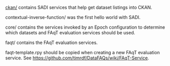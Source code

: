 [ckan/](https://github.com/timrdf/DataFAQs/tree/master/services/sadi/ckan) contains SADI services that help get dataset listings into CKAN.

contextual-inverse-function/ was the first hello world with SADI.

core/ contains the services invoked by an Epoch configuration to determine which datasets and FAqT evaluation services should be used.

faqt/ contains the FAqT evaluation services.

faqt-template.rpy should be copied when creating a new FAqT evaluation service. See https://github.com/timrdf/DataFAQs/wiki/FAqT-Service.

